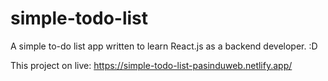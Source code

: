 # simple-todo-list
A simple to-do list app written to learn React.js as a backend developer. :D

This project on live:
<a href="https://simple-todo-list-pasinduweb.netlify.app/">https://simple-todo-list-pasinduweb.netlify.app/</a>
